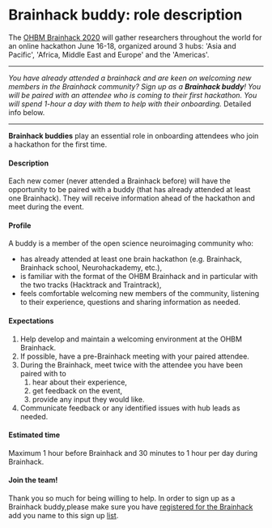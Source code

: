 # Brainhack buddy: role description

The [OHBM Brainhack 2020](https://ohbm.github.io/hackathon2020/) will gather researchers throughout
the world for an online hackathon June 16-18, organized around 3 hubs: 'Asia and Pacific', 'Africa,
Middle East and Europe' and the 'Americas'.

---

*You have already attended a brainhack and are keen on welcoming new members in the Brainhack community?
 Sign up as a **Brainhack buddy**! You will be paired with an attendee who is coming to their first
 hackathon. You will spend 1-hour a day with them to help with their onboarding.* Detailed info below.

---

**Brainhack buddies** play an essential role in onboarding attendees who join a hackathon for the first time.

#### Description

Each new comer (never attended a Brainhack before) will have the opportunity to  be paired with a
buddy (that has already attended at least one Brainhack). They will receive information ahead of
the hackathon and meet during the event.

#### Profile

A buddy is a member of the open science neuroimaging community who:
-   has already attended at least one brain hackathon (e.g. Brainhack, Brainhack school, Neurohackademy, etc.),
-   is familiar with the format of the OHBM Brainhack and in particular with the two tracks (Hacktrack and Traintrack),
-   feels comfortable welcoming new members of the community, listening to their experience, questions and sharing information
as needed.

#### Expectations

1.  Help develop and maintain a welcoming environment at the OHBM Brainhack.
2.  If possible, have a pre-Brainhack meeting with your paired attendee.
3.  During the Brainhack, meet twice with the attendee you have been paired with to
    1. hear about their experience,
    2. get feedback on the event,
    3. provide any input they would like.
4. Communicate feedback or any identified issues with hub leads as needed.

#### Estimated time

Maximum 1 hour before Brainhack and 30 minutes to 1 hour per day during Brainhack.

#### Join the team!

Thank you so much for being willing to help. In order to sign up as a Brainhack buddy,please make sure you have
[registered for the Brainhack](https://www.humanbrainmapping.org/i4a/ams/meetings/index.cfm?controller=meetings&action=startRegistration&conferenceID=128&reginit=1&pageID=3978)
add you name to this sign up [list](https://pad.inria.fr/p/np_AQtc9u7wqncYHNGU_brainhack).
